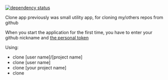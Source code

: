 [![dependency status](https://deps.rs/repo/github/milesq/clone-github-repo/status.svg)](https://deps.rs/repo/github/milesq/clone-github-repo)

Clone app previously was small utility app, for cloning my/others repos from github

When you start the application for the first time, you have to enter your github nickname and [the personal token](https://docs.github.com/en/github/authenticating-to-github/keeping-your-account-and-data-secure/creating-a-personal-access-token)

Using:
* clone [user name]/[project name]
* clone [user name]
* clone [your project name]
* clone
